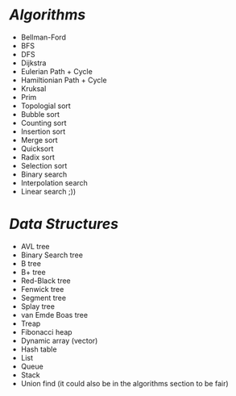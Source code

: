 # ***Algorithms***
  - Bellman-Ford
  - BFS
  - DFS
  - Dijkstra
  - Eulerian Path + Cycle
  - Hamiltionian Path + Cycle
  - Kruksal
  - Prim
  - Topologial sort
  - Bubble sort
  - Counting sort
  - Insertion sort
  - Merge sort
  - Quicksort
  - Radix sort
  - Selection sort
  - Binary search
  - Interpolation search
  - Linear search ;))

# ***Data Structures***
  - AVL tree
  - Binary Search tree
  - B tree
  - B+ tree
  - Red-Black tree
  - Fenwick tree
  - Segment tree
  - Splay tree
  - van Emde Boas tree
  - Treap
  - Fibonacci heap
  - Dynamic array (vector)
  - Hash table
  - List
  - Queue
  - Stack
  - Union find (it could also be in the algorithms section to be fair)
